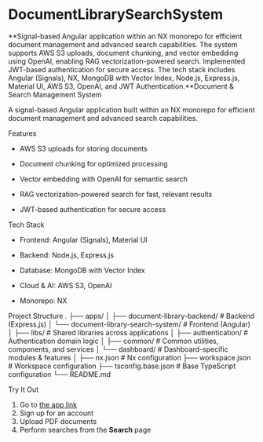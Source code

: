 # DocumentLibrarySearchSystem
**Signal-based Angular application within an NX monorepo for efficient document management and advanced search capabilities. 
The system supports AWS S3 uploads, document chunking, and vector embedding using OpenAI, enabling RAG vectorization-powered search. 
Implemented JWT-based authentication for secure access. The tech stack includes Angular (Signals), NX, MongoDB with Vector Index, Node.js, Express.js, Material UI, AWS S3, OpenAI, and JWT Authentication.**Document & Search Management System

A signal-based Angular application built within an NX monorepo for efficient document management and advanced search capabilities.

Features

- AWS S3 uploads for storing documents

- Document chunking for optimized processing

- Vector embedding with OpenAI for semantic search

- RAG vectorization-powered search for fast, relevant results

- JWT-based authentication for secure access

Tech Stack

- Frontend: Angular (Signals), Material UI

- Backend: Node.js, Express.js

- Database: MongoDB with Vector Index

- Cloud & AI: AWS S3, OpenAI

- Monorepo: NX


Project Structure
.
├── apps/
│   ├── document-library-backend/      # Backend (Express.js)
│   └── document-library-search-system/ # Frontend (Angular)
│
├── libs/                              # Shared libraries across applications
│   ├── authentication/                # Authentication domain logic
│   ├── common/                        # Common utilities, components, and services
│   └── dashboard/                     # Dashboard-specific modules & features
│
├── nx.json                            # Nx configuration
├── workspace.json                     # Workspace configuration
├── tsconfig.base.json                 # Base TypeScript configuration
└── README.md



Try It Out

1. Go to [the app link](https://d2ljo5appsfnc2.cloudfront.net/)  
2. Sign up for an account  
3. Upload PDF documents  
4. Perform searches from the **Search** page  
